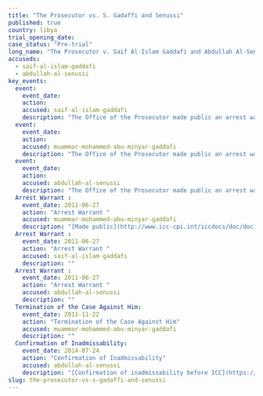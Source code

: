 ```yaml
---
title: "The Prosecutor vs. S. Gadaffi and Senussi"
published: true
country: libya
trial_opening_date:
case_status: "Pre-trial"
long_name: "The Prosecutor v. Saif Al-Islam Gaddafi and Abdullah Al-Senussi"
accuseds:
  - saif-al-islam-gaddafi
  - abdullah-al-senussi
key_events:
  event:
    event_date:
    action:
    accused: saif-al-islam-gaddafi
    description: "The Office of the Prosecutor made public an arrest warrant for Gaddafi on 27 June 2011. Accused is in the custody of a rebel militia in Libya."
  event:
    event_date:
    action:
    accused: muammar-mohammed-abu-minyar-gaddafi
    description: "The Office of the Prosecutor made public an arrest warrant for Gaddafi on June 27, 2011. The case against him was terminated on November 22, 2011 following his death."
  event:
    event_date:
    action:
    accused: abdullah-al-senussi
    description: "The Office of the Prosecutor made public an arrest warrant for Al-Senussi on June 27, 2011. On July 24, 2014 the Appeals Chamber [confirmed](https://www.icc-cpi.int/en_menus/icc/press%20and%20media/press%20releases/Pages/pr1034.aspx) Pre-Trial Chamber I’s decision declaring the case against him inadmissible before the ICC."
  Arrest Warrant :
    event_date: 2011-06-27
    action: "Arrest Warrant "
    accused: muammar-mohammed-abu-minyar-gaddafi
    description: "[Made public](http://www.icc-cpi.int/iccdocs/doc/doc1099321.pdf)"
  Arrest Warrant :
    event_date: 2011-06-27
    action: "Arrest Warrant "
    accused: saif-al-islam-gaddafi
    description: ""
  Arrest Warrant :
    event_date: 2011-06-27
    action: "Arrest Warrant "
    accused: abdullah-al-senussi
    description: ""
  Termination of the Case Against Him:
    event_date: 2011-11-22
    action: "Termination of the Case Against Him"
    accused: muammar-mohammed-abu-minyar-gaddafi
    description: ""
  Confirmation of Inadmissability:
    event_date: 2014-07-24
    action: "Confirmation of Inadmissability"
    accused: abdullah-al-senussi
    description: "[Confirmation of inadmissability before ICC](https://www.icc-cpi.int/en_menus/icc/press%20and%20media/press%20releases/Pages/pr1034.aspx)"
slug: the-prosecutor-vs-s-gadaffi-and-senussi
---
```

